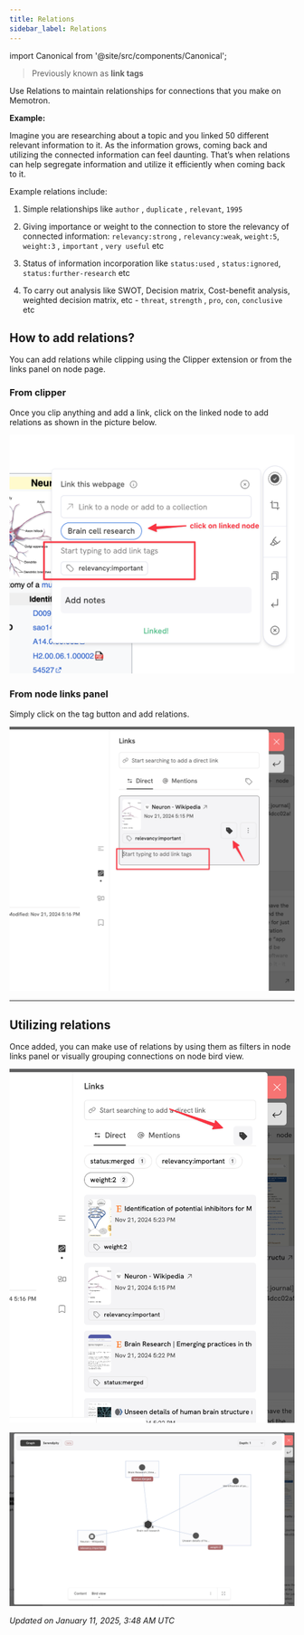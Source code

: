 ```yaml
---
title: Relations
sidebar_label: Relations
---
```

import Canonical from '@site/src/components/Canonical';

<Canonical path="/memotron/features/relations" />

> Previously known as **link tags**

Use Relations to maintain relationships for connections that you make on Memotron.

**Example:**

Imagine you are researching about a topic and you linked 50 different relevant information to it. As the information grows, coming back and utilizing the connected information can feel daunting. That’s when relations can help segregate information and utilize it efficiently when coming back to it.

Example relations include:

1. Simple relationships like ```author``` , ```duplicate``` , ```relevant```, ```1995```

2. Giving importance or weight to the connection to store the relevancy of connected information: ```relevancy:strong``` , ```relevancy:weak```, ```weight:5```, ```weight:3``` , ```important``` , ```very useful``` etc

3. Status of information incorporation like ```status:used``` , ```status:ignored```, ```status:further-research``` etc

4. To carry out analysis like SWOT, Decision matrix, Cost-benefit analysis, weighted decision matrix, etc - ```threat```, ```strength``` , ```pro```, ```con```, ```conclusive``` etc

## How to add relations?

You can add relations while clipping using the Clipper extension or from the links panel on node page.

### From clipper
Once you clip anything and add a link, click on the linked node to add relations as shown in the picture below.

![alt image](../../../src/images/memotron-docs/link-tags-from-clipper.webp)

### From node links panel

Simply click on the tag button and add relations.

![alt image](../../../src/images/memotron-docs/link-tags-from-node-like-pnel.webp)

--- 

## Utilizing relations
Once added, you can make use of relations by using them as filters in node links panel or visually grouping connections on node bird view.

![alt image](../../../src/images/memotron-docs/link-tags-util-tags-1.webp)

![alt image](../../../src/images/memotron-docs/link-tags-util-tags-2.webp)

*Updated on January 11, 2025, 3:48 AM UTC*
